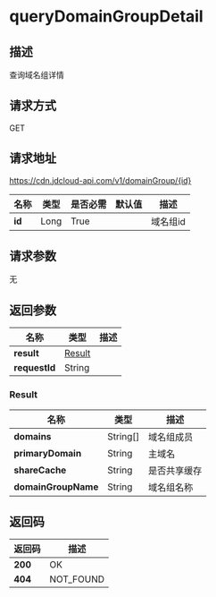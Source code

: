 # queryDomainGroupDetail


## 描述
查询域名组详情

## 请求方式
GET

## 请求地址
https://cdn.jdcloud-api.com/v1/domainGroup/{id}

|名称|类型|是否必需|默认值|描述|
|---|---|---|---|---|
|**id**|Long|True| |域名组id|

## 请求参数
无


## 返回参数
|名称|类型|描述|
|---|---|---|
|**result**|[Result](querydomaingroupdetail#result)| |
|**requestId**|String| |

### <div id="result">Result</div>
|名称|类型|描述|
|---|---|---|
|**domains**|String[]|域名组成员|
|**primaryDomain**|String|主域名|
|**shareCache**|String|是否共享缓存|
|**domainGroupName**|String|域名组名称|

## 返回码
|返回码|描述|
|---|---|
|**200**|OK|
|**404**|NOT_FOUND|